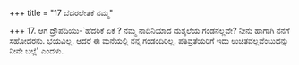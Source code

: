 +++
title = "17 ಬೆದರಲೇತಕೆ ನಮ್ಮ"

+++
17. ಆಗ ದ್ರೌಪದಿಯು-`ಹೆದರಿಕೆ ಏಕೆ ? ನಮ್ಮ ನಾದಿನಿಯಾದ ದುಶ್ಶಲೆಯ ಗಂಡನಲ್ಲವೇ? ನೀನು ಹಾಗಾಗಿ ನನಗೆ ಸಹೋದರನು. ಭಯವಿಲ್ಲ. ಆದರೆ ಈ ಮನೆಯಲ್ಲಿ ನನ್ನ ಗಂಡಂದಿರಿಲ್ಲ. ಪತಿವ್ರತೆಯರಿಗೆ ಇದು ಉಚಿತವಲ್ಲವೆಂಬುದನ್ನು ನೀನೇ ಬಲ್ಲೆ' ಎಂದಳು.
